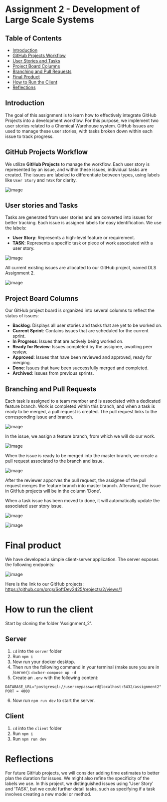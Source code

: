 # Assignment 2 - Development of Large Scale Systems

## Table of Contents

- [Introduction](#introduction)
- [GitHub Projects Workflow](#github-projects-workflow)
- [User Stories and Tasks](#user-stories-and-tasks)
- [Project Board Columns](#project-board-columns)
- [Branching and Pull Requests](#branching-and-pull-requests)
- [Final Product](#final-product)
- [How to Run the Client](#how-to-run-the-client)
- [Reflections](#reflections)

## Introduction

The goal of this assignment is to learn how to effectively integrate GitHub Projects into a development workflow. For this purpose, we implement two user stories related to a Chemical Warehouse system. GitHub Issues are used to manage these user stories, with tasks broken down within each issue to track progress.

## GitHub Projects Workflow

We utilize **GitHub Projects** to manage the workflow. Each user story is represented by an issue, and within these issues, individual tasks are created. The issues are labeled to differentiate between types, using labels like `User Story` and `TASK` for clarity.

![image](https://github.com/user-attachments/assets/bf35f5dd-31b8-4ae0-ad3f-995ed5a3c4ca)

## User stories and Tasks

Tasks are generated from user stories and are converted into issues for better tracking. Each issue is assigned labels for easy identification. We use the labels:

- **User Story**: Represents a high-level feature or requirement.
- **TASK**: Represents a specific task or piece of work associated with a user story.

![image](https://github.com/user-attachments/assets/782fbb53-f4e7-49ba-aa08-9330f1559d81)

All current existing issues are allocated to our GitHub project, named DLS Assignment 2.

![image](https://github.com/user-attachments/assets/bcad0e6e-8a0a-4a5d-b79b-78ca07f7e920)

## Project Board Columns

Our GitHub project board is organized into several columns to reflect the status of issues:

- **Backlog**: Displays all user stories and tasks that are yet to be worked on.
- **Current Sprint**: Contains issues that are scheduled for the current sprint.
- **In Progress**: Issues that are actively being worked on.
- **Ready for Review**: Issues completed by the assignee, awaiting peer review.
- **Approved**: Issues that have been reviewed and approved, ready for merging.
- **Done**: Issues that have been successfully merged and completed.
- **Archived**: Issues from previous sprints.

## Branching and Pull Requests

Each task is assigned to a team member and is associated with a dedicated feature branch. Work is completed within this branch, and when a task is ready to be merged, a pull request is created. The pull request links to the corresponding issue and branch.

![image](https://github.com/user-attachments/assets/69978a78-98ec-44fc-9f54-af922413728c)

In the issue, we assign a feature branch, from which we will do our work.

![image](https://github.com/user-attachments/assets/baee6245-5061-4f36-b116-77506d75e521)

When the issue is ready to be merged into the master branch, we create a pull request associated to the branch and issue.

![image](https://github.com/user-attachments/assets/ac23ddc0-681a-46d9-9a92-c5f10534cb51)

After the reviewer apporves the pull request, the assignee of the pull request merges the feature branch into master branch.
Afterward, the issue in GitHub projects will be in the column 'Done'.

When a task issue has been moved to done, it will automatically update the associated user story issue.

![image](https://github.com/user-attachments/assets/613e67b8-7072-4282-9ebb-c7a1a82886b5)

![image](https://github.com/user-attachments/assets/075fb6ab-aeee-4e5c-ab65-9ea18e738360)

# Final product

We have developed a simple client-server application. The server exposes the following endpoints:

![image](https://github.com/user-attachments/assets/92e20f64-8572-4e91-a03d-4abc914eed73)

Here is the link to our GitHub projects:
https://github.com/orgs/SoftDev2425/projects/2/views/1

# How to run the client

Start by cloning the folder 'Assignment_2'.

## Server
1. `cd` into the `server` folder
2. Run `npm i`
3. Now run your docker desktop.
4. Then run the following command in your terminal (make sure you are in /server):
   `docker-compose up -d` <br>
5. Create an `.env` with the following content:

```
DATABASE_URL="postgresql://user:mypassword@localhost:5432/assignment2"
PORT = 4000
```
6. Now run ```npm run dev``` to start the server.


## Client
1. `cd` into the `client` folder
2. Run `npm i`
3. Run `npm run dev`

# Reflections

For future GitHub projects, we will consider adding time estimates to better plan the duration for issues.
We might also refine the specificity of the labels we use.
In this project, we distinguished issues using 'User Story' and 'TASK', but we could further detail tasks, such as specifying if a task involves creating a new model or method.
